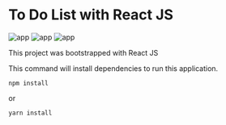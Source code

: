 # To Do List with React JS

![app](https://media.discordapp.net/attachments/402985413079465985/871795783261888543/unknown.png?width=300&height=500)
![app](https://media.discordapp.net/attachments/402985413079465985/871795668178575430/unknown.png?width=300&height=500)
![app](https://media.discordapp.net/attachments/402985413079465985/871795862735560704/unknown.png?width=300&height=500)

This project was bootstrapped with React JS

This command will install dependencies to run this application.
```
npm install
```
or
```
yarn install
```
